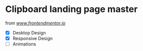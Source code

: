 # Clipboard landing page master

from *www.frontendmentor.io*

- [x] Desktop Design
- [x] Responsive Design
- [ ] Animations
